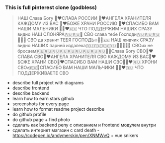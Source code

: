 ### This is full pinterest clone (godbless)

> HАШ Слава Богу 🙏❤️СЛАВА РОССИИ 🙏❤️АНГЕЛА ХРАНИТЕЛЯ КАЖДОМУ ИЗ ВАС 🙏❤️БОЖЕ ХРАНИ РОССИЮ 🙏❤️СПАСИБО ВАМ НАШИ МАЛЬЧИКИ 🙏🏼❤️🇷🇺 ЧТО ПОДДЕРЖИМ НАШИХ СРАЗУ видно НАШ СЛОНЯРА🇷🇺🇷🇺💪 СВО слава тебе Господи🇷🇺🇷🇺🇷🇺💪🔥🔥 СВО да хранит ТЕБЯ ГОСПОДЬ🔥💪💪🇷🇺 НАШ живчик СРАЗУ видно НАШИХ парней издалека🇷🇺🇷🇺🇷🇺🇷🇺💪💪💪💪💪 СВОих не бросаем🇷🇺🇷🇺🇷🇺🇷🇺🇷🇺🇷🇺🇷🇺🇷🇺🇷🇺💪💪Слава Богу СВО🙏❤️СЛАВА СВО🙏❤️АНГЕЛА ХРАНИТЕЛЯ СВО КАЖДОМУ ИЗ ВАС🙏❤️БОЖЕ ХРАНИ СВО🙏❤️СПАСИБО ВАМ НАШИ СВО🙏🏼❤️🇷🇺 ХРОНИ СВО✊🇷🇺💯СПАСИБО ВАМ НАШИ МАЛЬЧИКИ 🙏🏼❤️🇷🇺 ЧТО ПОДДЕРЖИВАЕТЕ СВО

- describe full project with diagrams
- describe frontend
- describe backend
- learn how to earn stars github
- screenshots for every page
- learn how to format readme project describe
- do github profile
- do github page + find photo
- сделать как backend репу с описанием и frontend модулем внутри
- сделать интернет магазин с card death - https://codepen.io/andymerskin/pen/XNMWvQ + vue snikers

